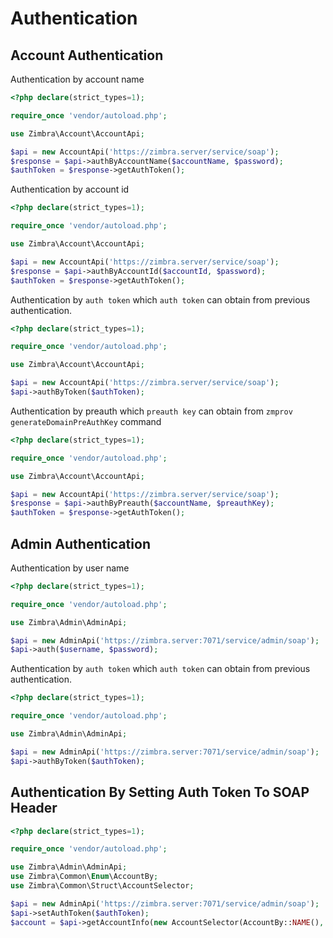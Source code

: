 Authentication
==============

## Account Authentication
Authentication by account name
```php
<?php declare(strict_types=1);

require_once 'vendor/autoload.php';

use Zimbra\Account\AccountApi;

$api = new AccountApi('https://zimbra.server/service/soap');
$response = $api->authByAccountName($accountName, $password);
$authToken = $response->getAuthToken();
```

Authentication by account id
```php
<?php declare(strict_types=1);

require_once 'vendor/autoload.php';

use Zimbra\Account\AccountApi;

$api = new AccountApi('https://zimbra.server/service/soap');
$response = $api->authByAccountId($accountId, $password);
$authToken = $response->getAuthToken();
```

Authentication by `auth token` which `auth token` can obtain from previous authentication.
```php
<?php declare(strict_types=1);

require_once 'vendor/autoload.php';

use Zimbra\Account\AccountApi;

$api = new AccountApi('https://zimbra.server/service/soap');
$api->authByToken($authToken);
```

Authentication by preauth which `preauth key` can obtain from `zmprov generateDomainPreAuthKey` command
```php
<?php declare(strict_types=1);

require_once 'vendor/autoload.php';

use Zimbra\Account\AccountApi;

$api = new AccountApi('https://zimbra.server/service/soap');
$response = $api->authByPreauth($accountName, $preauthKey);
$authToken = $response->getAuthToken();
```

## Admin Authentication
Authentication by user name

```php
<?php declare(strict_types=1);

require_once 'vendor/autoload.php';

use Zimbra\Admin\AdminApi;

$api = new AdminApi('https://zimbra.server:7071/service/admin/soap');
$api->auth($username, $password);
```

Authentication by `auth token` which `auth token` can obtain from previous authentication.
```php
<?php declare(strict_types=1);

require_once 'vendor/autoload.php';

use Zimbra\Admin\AdminApi;

$api = new AdminApi('https://zimbra.server:7071/service/admin/soap');
$api->authByToken($authToken);
```

## Authentication By Setting Auth Token To SOAP Header
```php
<?php declare(strict_types=1);

require_once 'vendor/autoload.php';

use Zimbra\Admin\AdminApi;
use Zimbra\Common\Enum\AccountBy;
use Zimbra\Common\Struct\AccountSelector;

$api = new AdminApi('https://zimbra.server:7071/service/admin/soap');
$api->setAuthToken($authToken);
$account = $api->getAccountInfo(new AccountSelector(AccountBy::NAME(), $accountName));
```
